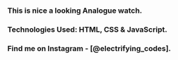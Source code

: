 ### This is nice a looking Analogue watch.

### Technologies Used: HTML, CSS & JavaScript.

### Find me on Instagram - [@electrifying_codes].

[Instagram]: https://www.instagram.com/electrifying_codes
